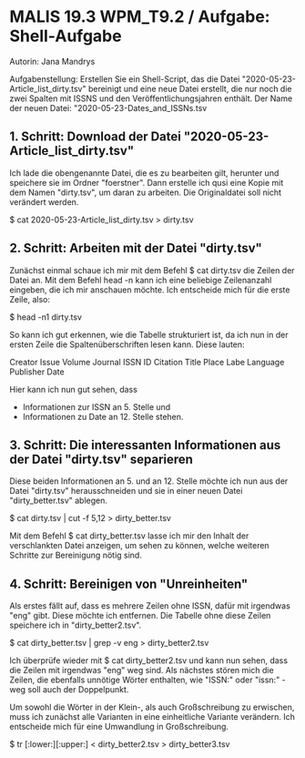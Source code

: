 # MALIS 19.3 WPM_T9.2 / Aufgabe: Shell-Aufgabe

Autorin: Jana Mandrys

Aufgabenstellung:
Erstellen Sie ein Shell-Script, das die Datei "2020-05-23-Article_list_dirty.tsv" bereinigt und eine neue Datei erstellt, die nur noch die zwei Spalten mit ISSNS und den Veröffentlichungsjahren enthält.
Der Name der neuen Datei: "2020-05-23-Dates_and_ISSNs.tsv


## 1. Schritt: Download der Datei "2020-05-23-Article_list_dirty.tsv"

Ich lade die obengenannte Datei, die es zu bearbeiten gilt, herunter und speichere sie im Ordner "foerstner".
Dann erstelle ich qusi eine Kopie mit dem Namen "dirty.tsv", um daran zu arbeiten. Die Originaldatei soll nicht verändert werden.

$ cat 2020-05-23-Article_list_dirty.tsv > dirty.tsv

## 2. Schritt: Arbeiten mit der Datei "dirty.tsv"

Zunächst einmal schaue ich mir mit dem Befehl $ cat dirty.tsv die Zeilen der Datei an.
Mit dem Befehl head -n kann ich eine beliebige Zeilenanzahl eingeben, die ich mir anschauen möchte. Ich entscheide mich für die erste Zeile, also:

$ head -n1 dirty.tsv

So kann ich gut erkennen, wie die Tabelle strukturiert ist, da ich nun in der ersten Zeile die Spaltenüberschriften lesen kann.
Diese lauten:

Creator
Issue
Volume
Journal
ISSN
ID
Citation
Title
Place
Labe
Language
Publisher
Date

Hier kann ich nun gut sehen, dass 
- Informationen zur ISSN an 5. Stelle und
- Informationen zu Date an 12. Stelle stehen.

## 3. Schritt: Die interessanten Informationen aus der Datei "dirty.tsv" separieren

Diese beiden Informationen an 5. und an 12. Stelle möchte ich nun aus der Datei "dirty.tsv" herausschneiden und sie in einer neuen Datei "dirty_better.tsv" ablegen.

$ cat dirty.tsv | cut -f 5,12 > dirty_better.tsv

Mit dem Befehl $ cat dirty_better.tsv lasse ich mir den Inhalt der verschlankten Datei anzeigen, um sehen zu können, welche weiteren Schritte zur Bereinigung nötig sind.

## 4. Schritt: Bereinigen von "Unreinheiten"

Als erstes fällt auf, dass es mehrere Zeilen ohne ISSN, dafür mit irgendwas "eng" gibt. Diese möchte ich entfernen. Die Tabelle ohne diese Zeilen speichere ich in "dirty_better2.tsv".

$ cat dirty_better.tsv | grep -v eng > dirty_better2.tsv

Ich überprüfe wieder mit $ cat dirty_better2.tsv und kann nun sehen, dass die Zeilen mit irgendwas "eng" weg sind.
Als nächstes stören mich die Zeilen, die ebenfalls unnötige Wörter enthalten, wie "ISSN:" oder "issn:" - weg soll auch der Doppelpunkt.

Um sowohl die Wörter in der Klein-, als auch Großschreibung zu erwischen, muss ich zunächst alle Varianten in eine einheitliche Variante verändern. Ich entscheide mich für eine Umwandlung in Großschreibung.

$ tr \[:lower:]\[:upper:] < dirty_better2.tsv > dirty_better3.tsv

 
